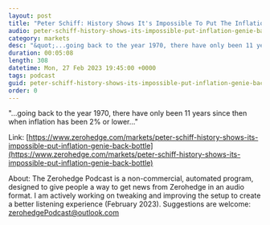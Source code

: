 ```yaml
---
layout: post
title: "Peter Schiff: History Shows It's Impossible To Put The Inflation Genie Back In The Bottle"
audio: peter-schiff-history-shows-its-impossible-put-inflation-genie-back-bottle-0
category: markets
desc: "&quot;...going back to the year 1970, there have only been 11 years since then when inflation has been 2% or lower...&quot;"
duration: 00:05:08
length: 308
datetime: Mon, 27 Feb 2023 19:45:00 +0000
tags: podcast
guid: peter-schiff-history-shows-its-impossible-put-inflation-genie-back-bottle-0
order: 0
---
```

&quot;...going back to the year 1970, there have only been 11 years since then when inflation has been 2% or lower...&quot;

Link: [https://www.zerohedge.com/markets/peter-schiff-history-shows-its-impossible-put-inflation-genie-back-bottle](https://www.zerohedge.com/markets/peter-schiff-history-shows-its-impossible-put-inflation-genie-back-bottle)

About: The Zerohedge Podcast is a non-commercial, automated program, designed to give people a way to get news from Zerohedge in an audio format.  I am actively working on tweaking and improving the setup to create a better listening experience (February 2023).  Suggestions are welcome: [zerohedgePodcast@outlook.com](mailto:zerohedgePodcast@outlook.com)